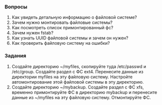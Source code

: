 ### Вопросы

1. Как увидеть детальную информацию о файловой системе?
2. Зачем нужно монтировать файловые системы?
3. Как посмотреть список примонтированный фс?
4. Зачем нужен fstab?
5. Как узнать UUID файловой системы и зачем он нужен?
6. Как проверить файловую систему на ошибки?

### Задания

1. Создайте директорию ~/myfiles, скопируйте туда /etc/passwd и /etc/group. Создайте раздел с ФС ext4. Перенесите данные из директории myfiles на эту файловую систему. Настройте автомонтирование этой файловой системы в эту директорию.
2. Создайте директорию ~/mybackup. Создайте раздел с ФС xfs, временно примонтируйте ФС в директорию mybackup и перенесите данные из ~/myfiles на эту файловую систему. Отмонтируйте ФС. 
